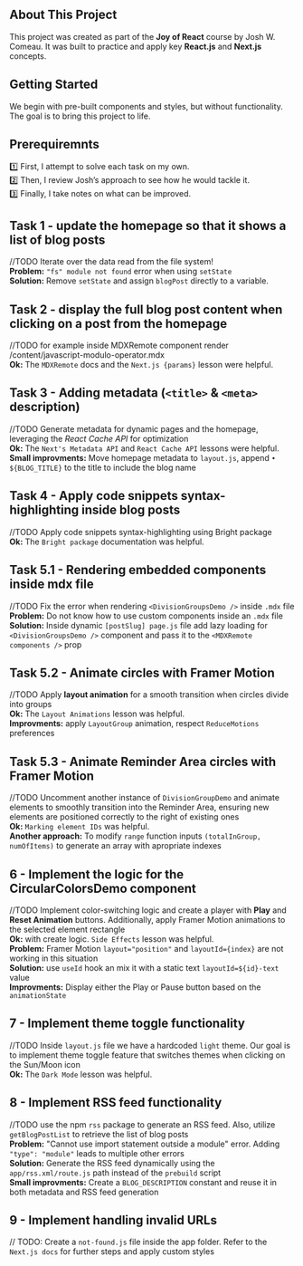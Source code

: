 ## About This Project

This project was created as part of the **Joy of React** course by Josh W. Comeau. It was built to practice and apply key **React.js** and **Next.js** concepts.

## Getting Started

We begin with pre-built components and styles, but without functionality. The goal is to bring this project to life.

## Prerequiremnts

1️⃣ First, I attempt to solve each task on my own.<br />
2️⃣ Then, I review Josh’s approach to see how he would tackle it.<br />
3️⃣ Finally, I take notes on what can be improved.

## Task 1 - update the homepage so that it shows a list of blog posts

//TODO Iterate over the data read from the file system!<br />
**Problem:** `"fs" module not found` error when using `setState`<br />
**Solution:** Remove `setState` and assign `blogPost` directly to a variable.

## Task 2 - display the full blog post content when clicking on a post from the homepage

//TODO for example inside MDXRemote component render /content/javascript-modulo-operator.mdx <br />
**Ok:** The `MDXRemote` docs and the `Next.js {params}` lesson were helpful.

## Task 3 - Adding metadata (`<title>` & `<meta>` description)

//TODO Generate metadata for dynamic pages and the homepage, leveraging the _React Cache API_ for optimization<br />
**Ok:** The `Next's Metadata API` and `React Cache API` lessons were helpful.<br />
**Small improvments:** Move homepage metadata to `layout.js`, append `• ${BLOG_TITLE}` to the title to include the blog name

## Task 4 - Apply code snippets syntax-highlighting inside blog posts

//TODO Apply code snippets syntax-highlighting using Bright package<br />
**Ok:** The `Bright package` documentation was helpful.

## Task 5.1 - Rendering embedded components inside mdx file

//TODO Fix the error when rendering `<DivisionGroupsDemo />` inside `.mdx` file<br />
**Problem:** Do not know how to use custom components inside an `.mdx` file <br />
**Solution:** Inside dynamic `[postSlug] page.js` file add lazy loading for `<DivisionGroupsDemo />` component and pass it to the `<MDXRemote components />` prop

## Task 5.2 - Animate circles with Framer Motion

//TODO Apply **layout animation** for a smooth transition when circles divide into groups<br />
**Ok:** The `Layout Animations` lesson was helpful.<br />
**Improvments:** apply `LayoutGroup` animation, respect `ReduceMotions` preferences

## Task 5.3 - Animate Reminder Area circles with Framer Motion

//TODO Uncomment another instance of `DivisionGroupDemo` and animate elements to smoothly transition into the Reminder Area, ensuring new elements are positioned correctly to the right of existing ones<br />
**Ok:** `Marking element IDs` was helpful.<br />
**Another approach:** To modify `range` function inputs `(totalInGroup, numOfItems)` to generate an array with apropriate indexes

## 6 - Implement the logic for the CircularColorsDemo component

//TODO Implement color-switching logic and create a player with **Play** and **Reset Animation** buttons. Additionally, apply Framer Motion animations to the selected element rectangle<br />
**Ok:** with create logic. `Side Effects` lesson was helpful.<br />
**Problem:** Framer Motion `layout="position"` and `layoutId={index}` are not working in this situation<br />
**Solution:** use `useId` hook an mix it with a static text `layoutId=${id}-text` value<br />
**Improvments:** Display either the Play or Pause button based on the `animationState`

## 7 - Implement theme toggle functionality

//TODO Inside `layout.js` file we have a hardcoded `light` theme. Our goal is to implement theme toggle feature that switches themes when clicking on the Sun/Moon icon<br />
**Ok:** The `Dark Mode` lesson was helpful.

## 8 - Implement RSS feed functionality

//TODO use the npm `rss` package to generate an RSS feed. Also, utilize `getBlogPostList` to retrieve the list of blog posts<br />
**Problem:** "Cannot use import statement outside a module" error. Adding `"type": "module"` leads to multiple other errors<br />
**Solution:** Generate the RSS feed dynamically using the `app/rss.xml/route.js` path instead of the `prebuild` script<br />
**Small improvments:** Create a `BLOG_DESCRIPTION` constant and reuse it in both metadata and RSS feed generation

## 9 - Implement handling invalid URLs

// TODO: Create a `not-found.js` file inside the app folder. Refer to the `Next.js docs` for further steps and apply custom styles<br />
